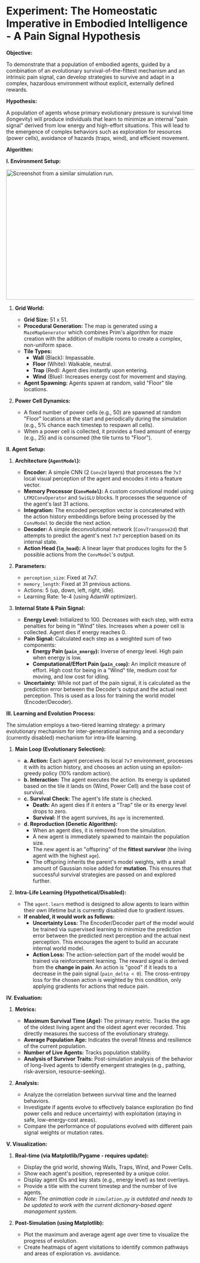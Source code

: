 # **Experiment: The Homeostatic Imperative in Embodied Intelligence - A Pain Signal Hypothesis**

**Objective:**

To demonstrate that a population of embodied agents, guided by a combination of an evolutionary survival-of-the-fittest mechanism and an intrinsic pain signal, can develop strategies to survive and adapt in a complex, hazardous environment without explicit, externally defined rewards.

**Hypothesis:**

A population of agents whose primary evolutionary pressure is survival time (longevity) will produce individuals that learn to minimize an internal "pain signal" derived from low energy and high-effort situations. This will lead to the emergence of complex behaviors such as exploration for resources (power cells), avoidance of hazards (traps, wind), and efficient movement.

**Algorithm:**

**I. Environment Setup:**

<img width="1797" height="350" alt="Screenshot from a similar simulation run." src="https://github.com/user-attachments/assets/1d44fd67-5cbb-4559-b587-182eef787c04" />

1.  **Grid World:**
    *   **Grid Size:** 51 x 51.
    *   **Procedural Generation:** The map is generated using a `MazeMapGenerator` which combines Prim's algorithm for maze creation with the addition of multiple rooms to create a complex, non-uniform space.
    *   **Tile Types:**
        *   **Wall** (Black): Impassable.
        *   **Floor** (White): Walkable, neutral.
        *   **Trap** (Red): Agent dies instantly upon entering.
        *   **Wind** (Blue): Increases energy cost for movement and staying.
    *   **Agent Spawning:** Agents spawn at random, valid "Floor" tile locations.

2.  **Power Cell Dynamics:**
    *   A fixed number of power cells (e.g., 50) are spawned at random "Floor" locations at the start and periodically during the simulation (e.g., 5% chance each timestep to respawn all cells).
    *   When a power cell is collected, it provides a fixed amount of energy (e.g., 25) and is consumed (the tile turns to "Floor").

**II. Agent Setup:**

1.  **Architecture (`AgentModel`):**
    *   **Encoder:** A simple CNN (2 `Conv2d` layers) that processes the `7x7` local visual perception of the agent and encodes it into a feature vector.
    *   **Memory Processor (`ConvModel`):** A custom convolutional model using `LFM2ConvOperator` and `SwiGLU` blocks. It processes the sequence of the agent's last 31 actions.
    *   **Integration:** The encoded perception vector is concatenated with the action history embeddings before being processed by the `ConvModel` to decide the next action.
    *   **Decoder:** A simple deconvolutional network (`ConvTranspose2d`) that attempts to predict the agent's next `7x7` perception based on its internal state.
    *   **Action Head (`lm_head`):** A linear layer that produces logits for the 5 possible actions from the `ConvModel`'s output.

2.  **Parameters:**
    *   `perception_size`: Fixed at 7x7.
    *   `memory_length`: Fixed at 31 previous actions.
    *   Actions: 5 (up, down, left, right, idle).
    *   Learning Rate: 1e-4 (using AdamW optimizer).

3.  **Internal State & Pain Signal:**
    *   **Energy Level:** Initialized to 100. Decreases with each step, with extra penalties for being in "Wind" tiles. Increases when a power cell is collected. Agent dies if energy reaches 0.
    *   **Pain Signal:** Calculated each step as a weighted sum of two components:
        *   **Energy Pain (`pain_energy`):** Inverse of energy level. High pain when energy is low.
        *   **Computational/Effort Pain (`pain_comp`):** An implicit measure of effort. High cost for being in a "Wind" tile, medium cost for moving, and low cost for idling.
    *   **Uncertainty:** While not part of the pain signal, it is calculated as the prediction error between the Decoder's output and the actual next perception. This is used as a loss for training the world model (Encoder/Decoder).

**III. Learning and Evolution Process:**

The simulation employs a two-tiered learning strategy: a primary evolutionary mechanism for inter-generational learning and a secondary (currently disabled) mechanism for intra-life learning.

1.  **Main Loop (Evolutionary Selection):**
    *   **a. Action:** Each agent perceives its local `7x7` environment, processes it with its action history, and chooses an action using an epsilon-greedy policy (10% random action).
    *   **b. Interaction:** The agent executes the action. Its energy is updated based on the tile it lands on (Wind, Power Cell) and the base cost of survival.
    *   **c. Survival Check:** The agent's life state is checked.
        *   **Death:** An agent dies if it enters a "Trap" tile or its energy level drops to zero.
        *   **Survival:** If the agent survives, its `age` is incremented.
    *   **d. Reproduction (Genetic Algorithm):**
        *   When an agent dies, it is removed from the simulation.
        *   A new agent is immediately spawned to maintain the population size.
        *   The new agent is an "offspring" of the **fittest survivor** (the living agent with the highest `age`).
        *   The offspring inherits the parent's model weights, with a small amount of Gaussian noise added for **mutation**. This ensures that successful survival strategies are passed on and explored further.

2.  **Intra-Life Learning (Hypothetical/Disabled):**
    *   The `agent.learn` method is designed to allow agents to learn within their own lifetime but is currently disabled due to gradient issues.
    *   **If enabled, it would work as follows:**
        *   **Uncertainty Loss:** The Encoder/Decoder part of the model would be trained via supervised learning to minimize the prediction error between the predicted next perception and the actual next perception. This encourages the agent to build an accurate internal world model.
        *   **Action Loss:** The action-selection part of the model would be trained via reinforcement learning. The reward signal is derived from the **change in pain**. An action is "good" if it leads to a decrease in the pain signal (`pain_delta < 0`). The cross-entropy loss for the chosen action is weighted by this condition, only applying gradients for actions that reduce pain.

**IV. Evaluation:**

1.  **Metrics:**
    *   **Maximum Survival Time (Age):** The primary metric. Tracks the age of the oldest living agent and the oldest agent ever recorded. This directly measures the success of the evolutionary strategy.
    *   **Average Population Age:** Indicates the overall fitness and resilience of the current population.
    *   **Number of Live Agents:** Tracks population stability.
    *   **Analysis of Survivor Traits:** Post-simulation analysis of the behavior of long-lived agents to identify emergent strategies (e.g., pathing, risk-aversion, resource-seeking).

2.  **Analysis:**
    *   Analyze the correlation between survival time and the learned behaviors.
    *   Investigate if agents evolve to effectively balance exploration (to find power cells and reduce uncertainty) with exploitation (staying in safe, low-energy-cost areas).
    *   Compare the performance of populations evolved with different pain signal weights or mutation rates.

**V. Visualization:**

1.  **Real-time (via Matplotlib/Pygame - requires update):**
    *   Display the grid world, showing Walls, Traps, Wind, and Power Cells.
    *   Show each agent's position, represented by a unique color.
    *   Display agent IDs and key stats (e.g., energy level) as text overlays.
    *   Provide a title with the current timestep and the number of live agents.
    *   *Note: The animation code in `simulation.py` is outdated and needs to be updated to work with the current dictionary-based agent management system.*

2.  **Post-Simulation (using Matplotlib):**
    *   Plot the maximum and average agent age over time to visualize the progress of evolution.
    *   Create heatmaps of agent visitations to identify common pathways and areas of exploration vs. avoidance.